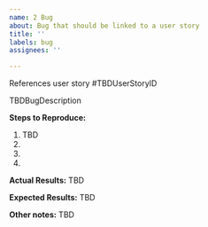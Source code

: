 ```yaml
---
name: 2 Bug
about: Bug that should be linked to a user story
title: ''
labels: bug
assignees: ''

---
```


References user story #TBDUserStoryID

TBDBugDescription

**Steps to Reproduce:**
1. TBD
2.
3.
4.

**Actual Results:**
TBD

**Expected Results:**
TBD

**Other notes:**
TBD
